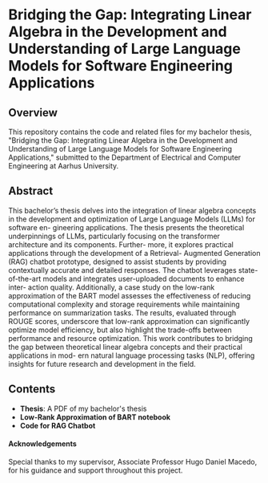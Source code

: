 # Bridging the Gap: Integrating Linear Algebra in the Development and Understanding of Large Language Models for Software Engineering Applications

## Overview

This repository contains the code and related files for my bachelor thesis, "Bridging the Gap: Integrating Linear Algebra in the Development and Understanding of Large Language Models for Software Engineering Applications," submitted to the Department of Electrical and Computer Engineering at Aarhus University.

## Abstract

This bachelor’s thesis delves into the integration of linear algebra concepts in the development and optimization of Large Language Models (LLMs) for software en- gineering applications. The thesis presents the theoretical underpinnings of LLMs, particularly focusing on the transformer architecture and its components. Further- more, it explores practical applications through the development of a Retrieval- Augmented Generation (RAG) chatbot prototype, designed to assist students by providing contextually accurate and detailed responses. The chatbot leverages state-of-the-art models and integrates user-uploaded documents to enhance inter- action quality. Additionally, a case study on the low-rank approximation of the BART model assesses the effectiveness of reducing computational complexity and storage requirements while maintaining performance on summarization tasks. The results, evaluated through ROUGE scores, underscore that low-rank approximation can significantly optimize model efficiency, but also highlight the trade-offs between performance and resource optimization. This work contributes to bridging the gap between theoretical linear algebra concepts and their practical applications in mod- ern natural language processing tasks (NLP), offering insights for future research and development in the field.

## Contents

- **Thesis**: A PDF of my bachelor's thesis
- **Low-Rank Approximation of BART notebook**
- **Code for RAG Chatbot**

#### Acknowledgements
Special thanks to my supervisor, Associate Professor Hugo Daniel Macedo, for his guidance and support throughout this project.
